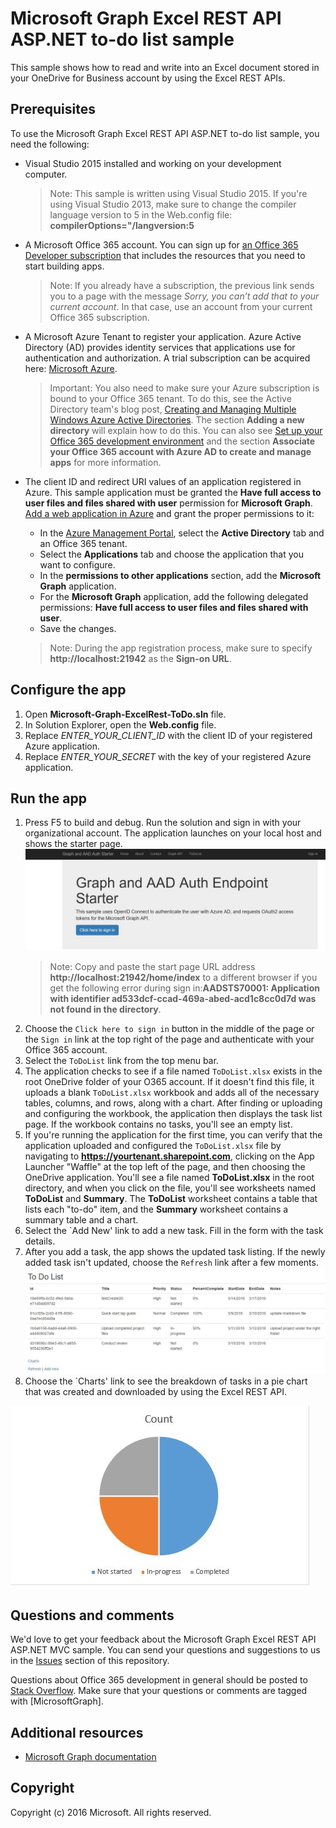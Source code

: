 # Microsoft Graph Excel REST API ASP.NET to-do list sample

This sample shows how to read and write into an Excel document stored in your OneDrive for Business account by using the Excel REST APIs.

## Prerequisites


To use the Microsoft Graph Excel REST API ASP.NET to-do list sample, you need the following:
* Visual Studio 2015 installed and working on your development computer. 

     > Note: This sample is written using Visual Studio 2015. If you're using Visual Studio 2013, make sure to change the compiler language version to 5 in the Web.config file:  **compilerOptions="/langversion:5**
* A Microsoft Office 365 account. You can sign up for [an Office 365 Developer subscription](https://portal.office.com/Signup/Signup.aspx?OfferId=6881A1CB-F4EB-4db3-9F18-388898DAF510&DL=DEVELOPERPACK&ali=1#0) that includes the resources that you need to start building apps.

     > Note: If you already have a subscription, the previous link sends you to a page with the message *Sorry, you can’t add that to your current account*. In that case, use an account from your current Office 365 subscription.
* A Microsoft Azure Tenant to register your application. Azure Active Directory (AD) provides identity services that applications use for authentication and authorization. A trial subscription can be acquired here: [Microsoft Azure](https://account.windowsazure.com/SignUp).

     > Important: You also need to make sure your Azure subscription is bound to your Office 365 tenant. To do this, see the Active Directory team's blog post, [Creating and Managing Multiple Windows Azure Active Directories](http://blogs.technet.com/b/ad/archive/2013/11/08/creating-and-managing-multiple-windows-azure-active-directories.aspx). The section **Adding a new directory** will explain how to do this. You can also see [Set up your Office 365 development environment](https://msdn.microsoft.com/office/office365/howto/setup-development-environment#bk_CreateAzureSubscription) and the section **Associate your Office 365 account with Azure AD to create and manage apps** for more information.
* The client ID and redirect URI values of an application registered in Azure. This sample application must be granted the **Have full access to user files and files shared with user** permission for **Microsoft Graph**. [Add a web application in Azure](https://msdn.microsoft.com/office/office365/HowTo/add-common-consent-manually#bk_RegisterWebApp) and grant the proper permissions to it:
	* In the [Azure Management Portal](https://manage.windowsazure.com/), select the **Active Directory** tab and an Office 365 tenant.
	* Select the **Applications** tab and choose the application that you want to configure.
	* In the **permissions to other applications** section, add the **Microsoft Graph** application.
	* For the **Microsoft Graph** application, add the following delegated permissions: **Have full access to user files and files shared with user**.
	* Save the changes.

     > Note: During the app registration process, make sure to specify **http://localhost:21942** as the **Sign-on URL**.  

## Configure the app
1. Open **Microsoft-Graph-ExcelRest-ToDo.sln** file. 
2. In Solution Explorer, open the **Web.config** file. 
3. Replace *ENTER_YOUR_CLIENT_ID* with the client ID of your registered Azure application.
4. Replace *ENTER_YOUR_SECRET* with the key of your registered Azure application.

## Run the app

1. Press F5 to build and debug. Run the solution and sign in with your organizational account. The application launches on your local host and shows the starter page. 
![](images/ExcelApp.jpg)
     > Note: Copy and paste the start page URL address **http://localhost:21942/home/index** to a different browser if you get the following error during sign in:**AADSTS70001: Application with identifier ad533dcf-ccad-469a-abed-acd1c8cc0d7d was not found in the directory**.
2. Choose the `Click here to sign in` button in the middle of the page or the `Sign in` link at the top right of the page and authenticate with your Office 365 account. 
3. Select the `ToDoList` link from the top menu bar.
4. The application checks to see if a file named `ToDoList.xlsx` exists in the root OneDrive folder of your O365 account. If it doesn't find this file, it uploads a blank `ToDoList.xlsx` workbook and adds all of the necessary tables, columns, and rows, along with a chart. After finding or uploading and configuring the workbook, the application then displays the task list page. If the workbook contains no tasks, you'll see an empty list.
5. If you're running the application for the first time, you can verify that the application uploaded and configured the `ToDoList.xlsx` file by navigating to **https://yourtenant.sharepoint.com**, clicking on the App Launcher "Waffle" at the top left of the page, and then choosing the OneDrive application. You'll see a file named **ToDoList.xlsx** in the root directory, and when you click on the file, you'll see worksheets named **ToDoList** and **Summary**. The **ToDoList** worksheet contains a table that lists each "to-do" item, and the **Summary** worksheet contains a summary table and a chart.
6. Select the `Add New' link to add a new task. Fill in the form with the task details.
7. After you add a task, the app shows the updated task listing. If the newly added task isn't updated, choose the `Refresh` link after a few moments.
![](images/ToDoList.jpg)
8. Choose the `Charts' link to see the breakdown of tasks in a pie chart that was created and downloaded by using the Excel REST API.

![](images/Chart.jpg)


## Questions and comments

We'd love to get your feedback about the Microsoft Graph Excel REST API ASP.NET MVC sample. You can send your questions and suggestions to us in the [Issues](https://github.com/OfficeDev/Microsoft-Graph-ASPNET-ExcelREST-ToDo/issues) section of this repository.

Questions about Office 365 development in general should be posted to [Stack Overflow](http://stackoverflow.com/questions/tagged/MicrosoftGraph). Make sure that your questions or comments are tagged with [MicrosoftGraph].
  
## Additional resources

* [Microsoft Graph documentation](http://graph.microsoft.io)


## Copyright
Copyright (c) 2016 Microsoft. All rights reserved.